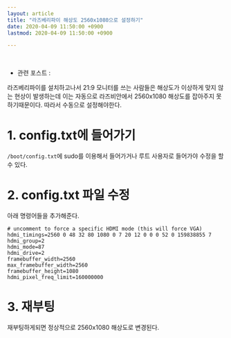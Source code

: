 ```yaml
---
layout: article
title: "라즈베리파이 해상도 2560x1080으로 설정하기"
date: 2020-04-09 11:50:00 +0900
lastmod: 2020-04-09 11:50:00 +0900

---
```


<br>

- 관련 포스트 : 

라즈베리파이를 설치하고나서 21:9 모니터를 쓰는 사람들은 해상도가 이상하게 맞지 않는 현상이 발생하는데 이는 자동으로 라즈비안에서 2560x1080 해상도를 잡아주지 못하기때문이다. 따라서 수동으로 설정해야한다.

# 1. config.txt에 들어가기

`/boot/config.txt`에 sudo를 이용해서 들어가거나 루트 사용자로 들어가야 수정을 할수 있다.

# 2. config.txt 파일 수정

아래 명령어들을 추가해준다.

```
# uncomment to force a specific HDMI mode (this will force VGA)
hdmi_timings=2560 0 48 32 80 1080 0 7 20 12 0 0 0 52 0 159838855 7
hdmi_group=2
hdmi_mode=87
hdmi_drive=2
framebuffer_width=2560
max_framebuffer_width=2560
framebuffer_height=1080
hdmi_pixel_freq_limit=160000000
```

# 3. 재부팅

재부팅하게되면 정상적으로 2560x1080 해상도로 변경된다.

<br><br><br><br>